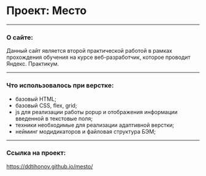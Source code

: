 # Проект: Место

___
### О сайте:
Данный сайт является второй практической  работой в рамках прохождения обучения на курсе веб-разработчик,  которое проводит  Яндекс. Практикум.
___
### Что использовалось при верстке:

* базовый HTML;
* базовый CSS, flex, grid;
* js для реализации работы popup и отображения информации введенной в текстовые поля;
* техники необходимые для реализации адаптивной верстки;
* нейминг модидикаторов и файловая структура БЭМ;

___

### Ссылка на проект:

 https://ddtihonov.github.io/mesto/